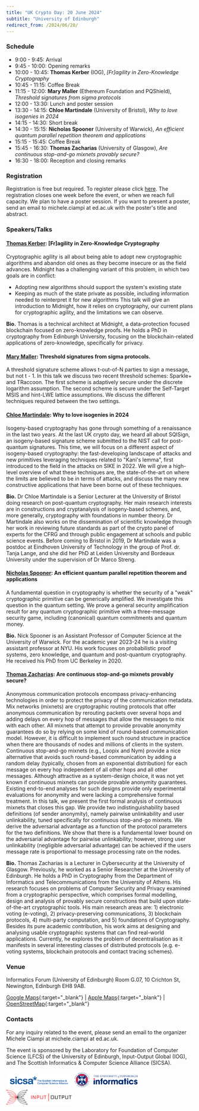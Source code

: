 ```yaml
---
title: "UK Crypto Day: 20 June 2024"
subtitle: "University of Edinburgh"
redirect_from: /2024/06/20/
---
```


### Schedule

-  9:00 -  9:45:	Arrival
-  9:45 - 10:00:	Opening remarks	
- 10:00 - 10:45:	**Thomas Kerber** (IOG), *[Fr]agility in Zero-Knowledge Cryptography*
- 10:45 - 11:15:	Coffee Break	
- 11:15 - 12:00:	**Mary Maller** (Ethereum Foundation and PQShield), *Threshold signatures from sigma protocols*
- 12:00 - 13:30:	Lunch	and poster session
- 13:30 - 14:15:	**Chloe Martindale** (University of Bristol), *Why to love isogenies in 2024*
- 14:15 - 14:30:	Short break	
- 14:30 - 15:15:	**Nicholas Spooner** (University of Warwick), *An efficient quantum parallel repetition theorem and applications*
- 15:15 - 15:45:	Coffee Break	
- 15:45 - 16:30:	**Thomas Zacharias** (University of Glasgow), *Are continuous stop-and-go mixnets provably secure?*
- 16:30 - 18:00:	Reception and closing remarks	

### Registration

Registration is free but required. To register please click [here](https://www.eventbrite.com/e/880829313187?aff=oddtdtcreator). The registration closes one week before the event, or when we reach full capacity.
We plan to have a poster session. If you want to present a poster, send an email to michele.ciampi at ed.ac.uk with the poster's title and abstract.

### Speakers/Talks

#### [Thomas Kerber](https://iohk.io/en/research/library/authors/thomas-kerber/): [Fr]agility in Zero-Knowledge Cryptography

Cryptographic agility is all about being able to adopt new cryptographic algorithms and abandon old ones as they become insecure or as the field advances. Midnight has a challenging variant of this problem, in which two goals are in conflict:
- Adopting new algorithms should support the system's existing state
- Keeping as much of the state private as possible, including information needed to reinterpret it for new algorithms
This talk will give an introduction to Midnight, how it relies on cryptography, our current plans for cryptographic agility, and the limitations we can observe.

**Bio.** Thomas is a technical architect at Midnight, a data-protection focused blockchain focused on zero-knowledge proofs. He holds a PhD in cryptography from Edinburgh University, focusing on the blockchain-related applications of zero-knowledge, specifically for privacy.

#### [Mary Maller](https://www.marymaller.com/): Threshold signatures from sigma protocols.

A threshold signature scheme allows t-out-of-N parties to sign a message, but not t - 1.  In this talk we discuss two recent threshold schemes: Sparkle+ and TRaccoon.  The first scheme is adaptively secure under the discrete logarithm assumption.  The second scheme is secure under the Self-Target MSIS and hint-LWE lattice assumptions.  We discuss the different techniques required between the two settings.


#### [Chloe Martindale](https://www.martindale.info/): Why to love isogenies in 2024

Isogeny-based cryptography has gone through something of a renaissance in the last two years. At the last UK crypto day, we heard all about SQISign, an isogeny-based signature scheme submitted to the NIST call for post-quantum signatures. This time, we will focus on a different aspect of isogeny-based cryptography: the fast-developing landscape of attacks and new primitives leveraging techniques related to "Kani's lemma", first introduced to the field in the attacks on SIKE in 2022. We will give a high-level overview of what these techniques are, the state-of-the-art on where the limits are believed to be in terms of attacks, and discuss the many new constructive applications that have been borne out of these techniques.

**Bio.** Dr Chloe Martindale is a Senior Lecturer at the University of Bristol doing research on post-quantum cryptography. Her main research interests are in constructions and cryptanalysis of isogeny-based schemes, and, more generally, cryptography with foundations in number theory. Dr Martindale also works on the dissemination of scientific knowledge through her work in reviewing future standards as part of the crypto panel of experts for the CFRG and through public engagement at schools and public science events. Before coming to Bristol in 2019, Dr Martindale was a postdoc at Eindhoven University of Technology in the group of Prof. dr. Tanja Lange, and she did her PhD at Leiden University and Bordeaux University under the supervision of Dr Marco Streng.

#### [Nicholas Spooner](https://spooner.cc/): An efficient quantum parallel repetition theorem and applications

A fundamental question in cryptography is whether the security of a "weak" cryptographic primitive can be generically amplified. We investigate this question in the quantum setting. We prove a general security amplification result for any quantum cryptographic primitive with a three-message security game, including (canonical) quantum commitments and quantum money.

**Bio.** Nick Spooner is an Assistant Professor of Computer Science at the University of Warwick. For the academic year 2023-24 he is a visiting assistant professor at NYU. His work focuses on probabilistic proof systems, zero knowledge, and quantum and post-quantum cryptography. He received his PhD from UC Berkeley in 2020.

#### [Thomas Zacharias](https://www.gla.ac.uk/schools/computing/staff/thomaszacharias/): Are continuous stop-and-go mixnets provably secure?

Anonymous communication protocols encompass privacy-enhancing technologies in order to protect the privacy of the communication metadata. Mix networks (mixnets) are cryptographic routing protocols that offer anonymous communication by rerouting packets over several hops and adding delays on every hop of messages that allow the messages to mix with each other. All mixnets that attempt to provide provable anonymity guarantees do so by relying on some kind of round-based communication model. However, it is difficult to implement such round structure in practice when there are thousands of nodes and millions of clients in the system.
Continuous stop-and-go mixnets (e.g., Loopix and Nym) provide a nice alternative that avoids such round-based communication by adding a random delay (typically, chosen from an exponential distribution) for each message on every hop independent of all other hops and all other messages. Although attractive as a system-design choice, it was not yet known if continuous mixnets can provide provable anonymity guarantees. Existing end-to-end analyses for such designs provide only experimental evaluations for anonymity and were lacking a comprehensive formal treatment.
In this talk, we present the first formal analysis of continuous mixnets that closes this gap. We provide two indistinguishability based definitions (of sender anonymity), namely pairwise unlinkability and user unlinkability, tuned specifically for continuous stop-and-go mixnets. We derive the adversarial advantage as a function of the protocol parameters for the two definitions. We show that there is a fundamental lower bound on the adversarial advantage for pairwise unlinkability; however, strong user unlinkability (negligible adversarial advantage) can be achieved if the users message rate is proportional to message processing rate on the nodes.

**Bio.** Thomas Zacharias is a Lecturer in Cybersecurity at the University of Glasgow. Previously, he worked as a Senior Researcher at the University of Edinburgh. He holds a PhD in Cryptography from the Department of Informatics and Telecommunications from the University of Athens. His research focuses on problems of Computer Security and Privacy examined from a cryptographic perspective, which comprises formal modelling, design and analysis of provably secure constructions that build upon state-of-the-art cryptographic tools. His main research areas are: 1) electronic voting (e-voting), 2) privacy-preserving communications, 3) blockchain protocols, 4) multi-party computation, and 5) foundations of Cryptography. Besides its pure academic contribution, his work aims at designing and analysing usable cryptographic systems that can find real-world applications. Currently, he explores the problem of decentralisation as it manifests in several interesting classes of distributed protocols (e.g. e-voting systems, blockchain protocols and contact tracing schemes).


### Venue

Informatics Forum (University of Edinburgh) Room G.07, 10 Crichton St, Newington, Edinburgh EH8 9AB.

[Google Maps](https://maps.app.goo.gl/MYxcuMfx51DxM4hBA){:target="_blank"} &#124; [Apple Maps](https://maps.apple.com/?address=10%20Crichton%20St,%20Edinburgh,%20EH8%209AB,%20Scotland&auid=17327607979603908319&ll=55.944703,-3.187417&lsp=9902&q=Informatics%20Forum){:target="_blank"} &#124; [OpenStreetMap](https://www.openstreetmap.org/way/23046723){:target="_blank"}

### Contacts

For any inquiry related to the event, please send an email to the organizer Michele Ciampi at michele.ciampi at ed.ac.uk.

The event is sponsored by the Laboratory for Foundation of Computer Science (LFCS) of the University of Edinburgh, Input-Output Global (IOG), and The Scottish Informatics & Computer Science Alliance (SICSA).

<img src="/static/sicsa.jpg" width="35%">
<img src="/static/lfcs.jpg" width="35%">
<img src="/static/iog.png" width="35%">


